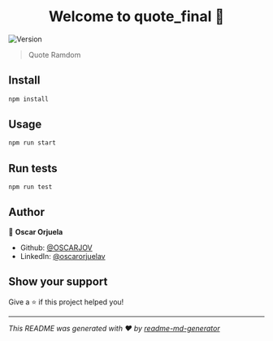 <h1 align="center">Welcome to quote_final 👋</h1>
<p>
  <img alt="Version" src="https://img.shields.io/badge/version-0.1.0-blue.svg?cacheSeconds=2592000" />
</p>

> Quote Ramdom

## Install

```sh
npm install
```

## Usage

```sh
npm run start
```

## Run tests

```sh
npm run test
```

## Author

👤 **Oscar Orjuela**

* Github: [@OSCARJOV](https://github.com/OSCARJOV)
* LinkedIn: [@oscarorjuelav](https://linkedin.com/in/oscarorjuelav)

## Show your support

Give a ⭐️ if this project helped you!

***
_This README was generated with ❤️ by [readme-md-generator](https://github.com/kefranabg/readme-md-generator)_